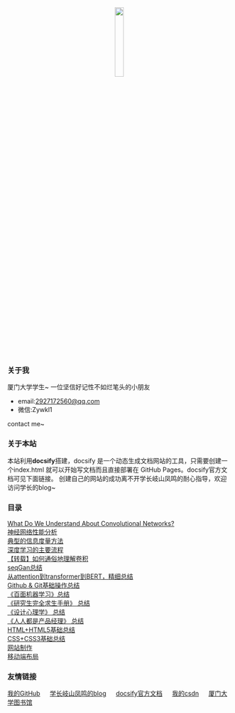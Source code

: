 <center><img src="https://i.loli.net/2020/05/17/cZIP7ARlLJtXwkv.png" width="20%"></center>

### 关于我

厦门大学学生~
一位坚信好记性不如烂笔头的小朋友
- email:2927172560@qq.com
- 微信:Zywkl1

contact me~

### 关于本站
本站利用**docsify**搭建，docsify 是一个动态生成文档网站的工具，只需要创建一个index.html 就可以开始写文档而且直接部署在 GitHub Pages。docsify官方文档可见下面链接。
创建自己的网站的成功离不开学长岐山凤鸣的耐心指导，欢迎访问学长的blog~

### 目录

[What Do We Understand About Convolutional Networks?](page1.md)\
[神经网络性能分析](page5.md)\
[典型的信息度量方法](page7.md)\
[深度学习的主要流程](page11.md)\
[【转载】如何通俗地理解卷积](page12.md)\
[seqGan总结](pageseqgan.md)\
[从attention到transformer到BERT，精细总结](attention.md)\
[Github & Git基础操作总结](page14.md)\
[《百面机器学习》总结](a.md)\
[《研究生完全求生手册》 总结](page8.md)\
[《设计心理学》 总结](page10.md)\
[《人人都是产品经理》 总结](pagerr.md)\
[HTML+HTML5基础总结](html.md)\
[CSS+CSS3基础总结](css1.md)\
[网站制作](web.md)\
[移动端布局](mobile.md)

### 友情链接


[我的GitHub](<https://github.com/yueeer>) &emsp; [学长岐山凤鸣的blog](<http://www.ecohnoch.cn/>) &emsp; [docsify官方文档](<https://docsify.js.org/>) &emsp; [我的csdn](https://blog.csdn.net/weixin_42575796) &emsp; [厦门大学图书馆](https://library.xmu.edu.cn/index.htm)
